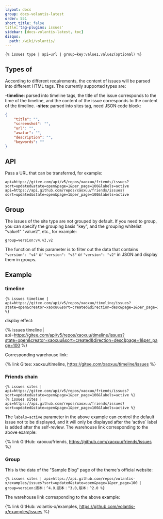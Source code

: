 ```yaml
---
layout: docs
group: docs-volantis-latest
order: 551
short_title: false
title:'tag-plugins: issues'
sidebar: [docs-volantis-latest, toc]
disqus:
  path: /wiki/volantis/
---
```


```md was last updated in version <u>4.0</u>
{% issues type | api=url | group=key:value1,value2(optional) %}
```

## Types of

According to different requirements, the content of issues will be parsed into different HTML tags. The currently supported types are:

-**timeline**: parsed into timeline tags, the title of the issue corresponds to the time of the timeline, and the content of the issue corresponds to the content of the timeline.
-**sites**: parsed into sites tag, need JSON code block:
  ```json
  {
      "title": "",
      "screenshot": "",
      "url": "",
      "avatar": "",
      "description": "",
      "keywords": ""
  }
  ```

## API

Pass a URL that can be transferred, for example:
```
api=https://gitee.com/api/v5/repos/xaoxuu/friends/issues?sort=updated&state=open&page=1&per_page=100&labels=active
api=https://api.github.com/repos/xaoxuu/friends/issues?sort=updated&state=open&page=1&per_page=100&labels=active
```

## Group

The issues of the site type are not grouped by default. If you need to group, you can specify the grouping basis "key", and the grouping whitelist "value1" "value2", etc., for example:

```
group=version:v4,v3,v2
```

The function of this parameter is to filter out the data that contains `"version": "v4"` or `"version": "v3"` or `"version": "v2"` in JSON and display them in groups.


## Example

### timeline

```
{% issues timeline | api=https://gitee.com/api/v5/repos/xaoxuu/timeline/issues?state=open&creator=xaoxuu&sort=created&direction=desc&page=1&per_page=100 %}
```

display effect:

{% issues timeline | api=https://gitee.com/api/v5/repos/xaoxuu/timeline/issues?state=open&creator=xaoxuu&sort=created&direction=desc&page=1&per_page=100 %}

Corresponding warehouse link:

{% link Gitee: xaoxuu/timeline, https://gitee.com/xaoxuu/timeline/issues %}


### Friends chain

```
{% issues sites | api=https://gitee.com/api/v5/repos/xaoxuu/friends/issues?sort=updated&state=open&page=1&per_page=100&labels=active %}
{% issues sites | api=https://api.github.com/repos/xaoxuu/friends/issues?sort=updated&state=open&page=1&per_page=100&labels=active %}
```

The `labels=active` parameter in the above example can control the default issue not to be displayed, and it will only be displayed after the ʻactive` label is added after the self-review. The warehouse link corresponding to the above example:

{% link GitHub: xaoxuu/friends, https://github.com/xaoxuu/friends/issues %}

### Group

This is the data of the "Sample Blog" page of the theme's official website:

```
{% issues sites | api=https://api.github.com/repos/volantis-x/examples/issues?sort=updated&state=open&page=1&per_page=100 | group=version:版本：^4.0,版本：^3.0,版本：^2.0 %}
```

The warehouse link corresponding to the above example:

{% link GitHub: volantis-x/examples, https://github.com/volantis-x/examples/issues %}